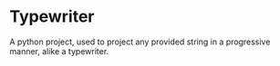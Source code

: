# Typewriter
A python project, used to project any provided string in a progressive manner, alike a typewriter.

